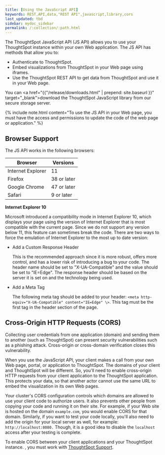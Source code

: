 ```yaml
---
title: [Using the JavaScript API]
keywords: REST,API,data,"REST API",javascript,library,cors
last_updated: tbd
sidebar: mydoc_sidebar
permalink: /:collection/:path.html
---
```

The ThoughtSpot JavaScript API (JS API) allows you to use your ThoughtSpot
instance within your own Web application. The JS API has methods that allow you
to:

-   Authenticate to ThoughtSpot.
-   Embed visualizations from ThoughtSpot in your Web page using iframes.
-   Use the ThoughtSpot REST API to get data from ThoughtSpot and use it in your Web page.

You can <a href="{{"/release/downloads.html" | prepend: site.baseurl }}" target="_blank">download the ThoughtSpot JavaScript library</a> from our secure storage server.

{% include note.html content="To use the JS API in your Web page, you must have the access and permissions to
update the code of the web page or application." %}

## Browser Support

The JS API works in the following browsers:

|Browser|Versions|
|-------|--------|
|Internet Explorer|11|
|Firefox|38 or later|
|Google Chrome|47 or later|
|Safari|9 or later|

**Internet Explorer 10**

Microsoft introduced a compatibility mode in Internet Explorer 10, which
displays your page using the version of Internet Explorer that is most
compatible with the current page. Since we do not support any version below 11,
this feature can sometimes break the code. There are two ways to force the
emulation of Internet Explorer to the most up to date version:

-   Add a Custom Response Header

    This is the recommended approach since it is more robust, offers more
    control, and has a lower risk of introducing a bug to your code. The header
    name should be set to "X-UA-Compatible" and the value should be set to
    "IE=Edge". The response header should be based on the server it is set on
    and the technology being used.

-   Add a Meta Tag

    The following meta tag should be added to your header: `<meta
    http-equiv="X-UA-Compatible" content="IE=Edge" \>`. This tag must be the
    first tag in the header section of the page.


## Cross-Origin HTTP Requests (CORS)

Collecting user credentials from one application (domain) and sending them to
another (such as ThoughtSpot) can present security vulnerabilities such as a
phishing attack. Cross-origin or cross-domain verification closes this vulnerability.

When you use the JavaScript API, your client makes a call from your own Web
page, portal, or application to ThoughtSpot. The domains of your client and
ThoughtSpot will be different. So, you'll need to enable cross-origin HTTP
requests from your client application to the ThoughtSpot application. This
protects your data, so that another actor cannot use the same URL to embed the
visualization in its own Web pages.

Your cluster's CORS configuration controls which domains are allowed to use your
client code to authorize users. It also prevents other people from copying your
code and running it on their site.  For example, if your Web site is hosted on
the domain `example.com`, you would enable CORS for that domain. Similarly, if
you want to test your code locally, you'll also need to add the origin for your
local server as well, for example: `http://localhost:8080.` Though, it is a good
idea to disable the `localhost` access after your testing is complete.

To enable CORS between your client applications and your ThoughtSpot instance. ,
you must work with <a href="mailto:support@thoughtspot.com">ThoughtSpot
Support</a>.
